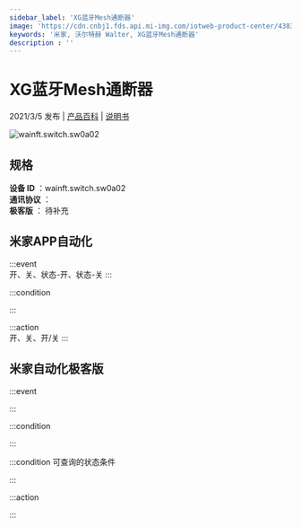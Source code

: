 ```yaml
---
sidebar_label: 'XG蓝牙Mesh通断器'
image: 'https://cdn.cnbj1.fds.api.mi-img.com/iotweb-product-center/43838df2b147296c8ee603e37ca56be7_通断器瑞昱版本168168-v2.png?GalaxyAccessKeyId=AKVGLQWBOVIRQ3XLEW&Expires=9223372036854775807&Signature=6B4XRQyiQtX35U+poyqQomn+qyE='
keywords: '米家, 沃尔特赫 Walter, XG蓝牙Mesh通断器'
description : ''
---
```

# XG蓝牙Mesh通断器

2021/3/5 发布 | [产品百科](https://home.mi.com/webapp/content/baike/product/index.html?model=wainft.switch.sw0a02/) | [说明书](https://home.mi.com/views/introduction.html?model=wainft.switch.sw0a02&region=cn)

![wainft.switch.sw0a02](https://cdn.cnbj1.fds.api.mi-img.com/iotweb-product-center/43838df2b147296c8ee603e37ca56be7_通断器瑞昱版本168168-v2.png?GalaxyAccessKeyId=AKVGLQWBOVIRQ3XLEW&Expires=9223372036854775807&Signature=6B4XRQyiQtX35U+poyqQomn+qyE=)

## 规格  
> 
**设备 ID** ：wainft.switch.sw0a02  
**通讯协议** ：  
**极客版**  ： 待补充 


## 米家APP自动化  

:::event  
开、关、状态-开、状态-关
:::

:::condition  

:::

:::action   
开、关、开/关
:::

## 米家自动化极客版  

:::event  

:::

:::condition  

:::

:::condition 可查询的状态条件  

:::

:::action  

:::

        
